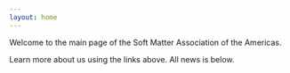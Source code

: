 ```yaml
---
layout: home
---
```


Welcome to the main page of the Soft Matter Association of the Americas.

Learn more about us using the links above. All news is below.

